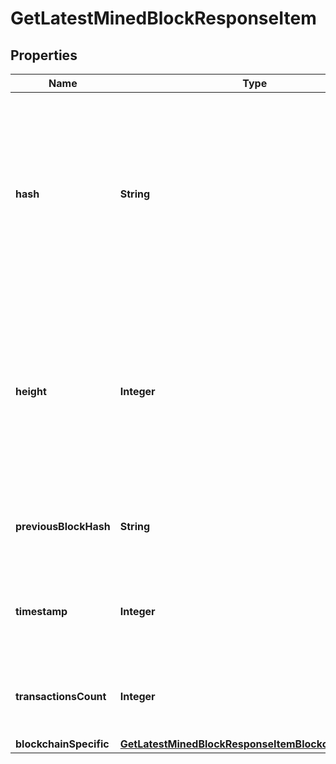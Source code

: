 

# GetLatestMinedBlockResponseItem


## Properties

Name | Type | Description | Notes
------------ | ------------- | ------------- | -------------
**hash** | **String** | Represents the hash of the block, which is its unique identifier. It represents a cryptographic digital fingerprint made by hashing the block header twice through the SHA256 algorithm. | 
**height** | **Integer** | Represents the number of blocks in the blockchain preceding this specific block. Block numbers have no gaps. A blockchain usually starts with block 0 called the \&quot;Genesis block\&quot;. | 
**previousBlockHash** | **String** | Represents the hash of the previous block, also known as the parent block. | 
**timestamp** | **Integer** | Defines the exact date/time when this block was mined in Unix Timestamp. | 
**transactionsCount** | **Integer** | Represents the total number of all transactions as part of this block. | 
**blockchainSpecific** | [**GetLatestMinedBlockResponseItemBlockchainSpecific**](GetLatestMinedBlockResponseItemBlockchainSpecific.md) |  | 



